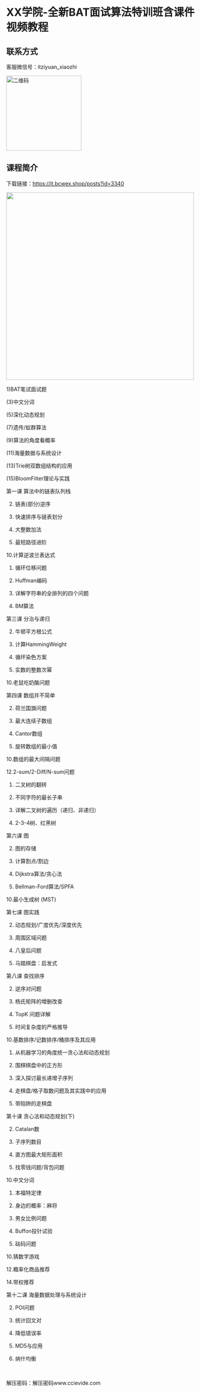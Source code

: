 # XX学院-全新BAT面试算法特训班含课件视频教程

## 联系方式

客服微信号：itziyuan_xiaozhi

<img src="https://ziyuanyun.oss-cn-guangzhou.aliyuncs.com/common/20240614073449/666b82192834a.jpg" width="200" height="200" alt="二维码">

## 课程简介

下载链接：https://it.bcwex.shop/posts?id=3340

<img src="https://ziyuanyun.oss-cn-guangzhou.aliyuncs.com/yun/20240515185127/664493af3a6e3.jpg" width="500" alt="">

  1)BAT笔试面试题

 (3)中文分词

 (5)深化动态规划

 (7)遗传/蚁群算法

 (9)算法的角度看概率

 (11)海量数据与系统设计

 (13)Trie树双数组结构的应用

 (15)BloomFilter理论与实践

 第一课 算法中的链表队列栈

 2. 链表(部分)逆序

 4. 快速排序与链表划分

 6. 大整数加法

 8. 最短路径进阶

 10.计算逆波兰表达式

 1. 循环位移问题

 3. Huffman编码

 5. 详解字符串的全排列的四个问题

 7. BM算法

 第三课 分治与递归

 2. 牛顿平方根公式

 4. 计算HammingWeight

 6. 循环染色方案

 8. 实数的整数次幂

 10.老鼠吃奶酪问题

 第四课 数组并不简单

 2. 荷兰国旗问题

 4. 最大连续子数组

 6. Cantor数组

 8. 旋转数组的最小值

 10.数组的最大间隔问题

 12.2-sum/2-Diff/N-sum问题

 1. 二叉树的翻转

 3. 不同字符的最长子串

 5. 详解二叉树的遍历（递归、非递归）

 7. 2-3-4树、红黑树

 第六课 图

 2. 图的存储

 4. 计算割点/割边

 6. Dijkstra算法/贪心法

 8. Bellman-Ford算法/SPFA

 10.最小生成树 (MST)

 第七课 图实践

 2. 动态规划/广度优先/深度优先

 4. 周围区域问题

 6. 八皇后问题

 9. 马踏棋盘：启发式

 第八课 查找排序

 2. 逆序对问题

 4. 杨氏矩阵的增删改查

 6. TopK 问题详解

 8. 时间复杂度的严格推导

 10.基数排序/记数排序/桶排序及其应用

 1. 从机器学习的角度统一贪心法和动态规划

 3. 围棋棋盘中的正方形

 5. 深入探讨最长递增子序列

 7. 走棋盘/格子取数问题及其实践中的应用

 9. 带陷阱的走棋盘

 第十课 贪心法和动态规划(下)

 2. Catalan数

 4. 子序列数目

 6. 直方图最大矩形面积

 8. 找零钱问题/背包问题

 10.中文分词

 1. 本福特定律

 2. 身边的概率：麻将

 4. 男女比例问题

 6. Buffon投针试验

 8. 砝码问题

 10.猜数字游戏

 12.概率化商品推荐

 14.带权推荐

 第十二课 海量数据处理与系统设计

 2. POI问题

 4. 统计回文对

 6. 降低错误率

 8. MD5与应用

 9. 纳什均衡

 &nbsp;

 解压密码：解压密码www.ccievide.com  